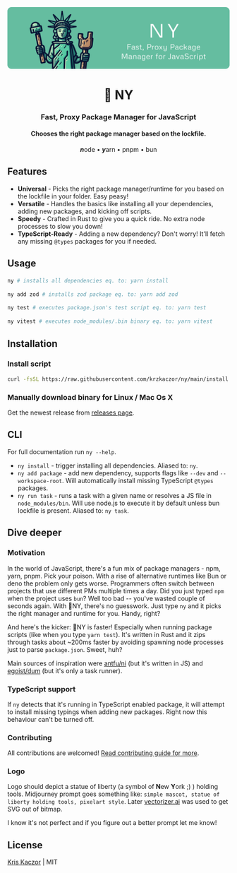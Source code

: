 <p align="center">
  <img src="assets/hero.png">
  <h1 align="center">🗽 NY</h1>
  <h3 align="center">Fast, Proxy Package Manager for JavaScript</h3>
  <h4 align="center">Chooses the right package manager based on the lockfile.</h3>
  <p align="center"><i><strong>n</strong></i>ode • <i><strong>y</strong></i>arn • pnpm • bun</p>
</p>

## Features

- <strong>Universal</strong> - Picks the right package manager/runtime for you based on the lockfile in your folder. Easy peasy!
- <strong>Versatile</strong> - Handles the basics like installing all your dependencies, adding new packages, and kicking off scripts.
- <strong>Speedy</strong> - Crafted in Rust to give you a quick ride. No extra node processes to slow you down!
- <strong>TypeScript-Ready</strong> - Adding a new dependency? Don't worry! It'll fetch any missing `@types` packages for you if needed.

## Usage

```sh
ny # installs all dependencies eq. to: yarn install
```

```sh
ny add zod # installs zod package eq. to: yarn add zod
```

```sh
ny test # executes package.json's test script eq. to: yarn test
```

```sh
ny vitest # executes node_modules/.bin binary eq. to: yarn vitest
```

## Installation

### Install script

```sh
curl -fsSL https://raw.githubusercontent.com/krzkaczor/ny/main/install.sh | bash
```

### Manually download binary for Linux / Mac Os X

Get the newest release from [releases page](https://github.com/krzkaczor/ny/releases).

## CLI

For full documentation run `ny --help`.

- `ny install` - trigger installing all dependencies. Aliased to: `ny`.
- `ny add package` - add new dependency, supports flags like `--dev` and `--workspace-root`. Will automatically install missing TypeScript `@types` packages.
- `ny run task` - runs a task with a given name or resolves a JS file in `node_modules/bin`. Will use node.js to execute it by default unless bun lockfile is present. Aliased to: `ny task`.

## Dive deeper

### Motivation

In the world of JavaScript, there's a fun mix of package managers - npm, yarn, pnpm. Pick your poison. With a rise of alternative runtimes like Bun or deno the problem only gets worse. Programmers often switch between projects that use different PMs multiple times a day. Did you just typed `npm` when the project uses `bun`? Well too bad -- you've wasted couple of seconds again. With 🗽NY, there's no guesswork. Just type `ny` and it picks the right manager and runtime for you. Handy, right?

And here's the kicker: 🗽NY is faster! Especially when running package scripts (like when you type `yarn test`). It's written in Rust and it zips through tasks about ~200ms faster by avoiding spawning node processes just to parse `package.json`. Sweet, huh?

Main sources of inspiration were [antfu/ni](https://github.com/antfu/ni) (but it's written in JS) and [egoist/dum](https://github.com/egoist/dum) (but it's only a task runner).

### TypeScript support

If `ny` detects that it's running in TypeScript enabled package, it will attempt to install missing typings when adding new packages. Right now this behaviour can't be turned off.

### Contributing

All contributions are welcomed! [Read contributing guide for more](./contributing.md).

### Logo

Logo should depict a statue of liberty (a symbol of <strong>N</strong>ew <strong>Y</strong>ork ;) ) holding tools. Midjourney prompt goes something like: `simple mascot, statue of liberty holding tools, pixelart style`. Later [vectorizer.ai](https://vectorizer.ai) was used to get SVG out of bitmap.

I know it's not perfect and if you figure out a better prompt let me know!

## License

[Kris Kaczor](https://twitter.com/krzkaczor) | MIT
